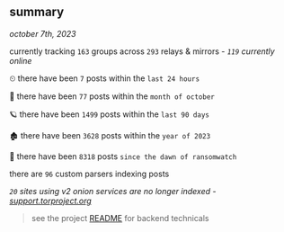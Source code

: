 
## summary
_october 7th, 2023_

currently tracking `163` groups across `293` relays & mirrors - _`119` currently online_

⏲ there have been `7` posts within the `last 24 hours`

🦈 there have been `77` posts within the `month of october`

🪐 there have been `1499` posts within the `last 90 days`

🏚 there have been `3628` posts within the `year of 2023`

🦕 there have been `8318` posts `since the dawn of ransomwatch`

there are `96` custom parsers indexing posts

_`20` sites using v2 onion services are no longer indexed - [support.torproject.org](https://support.torproject.org/onionservices/v2-deprecation/)_

> see the project [README](https://github.com/joshhighet/ransomwatch#ransomwatch--) for backend technicals
